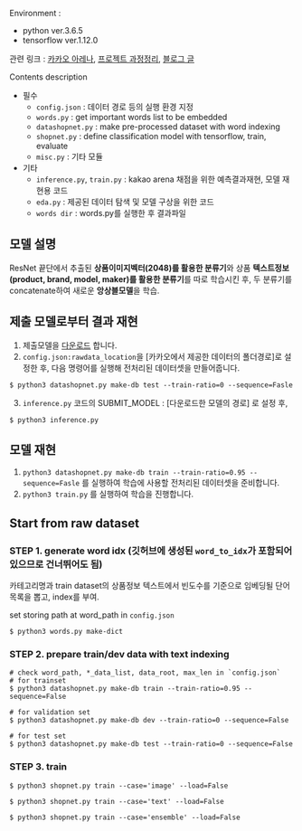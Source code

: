 Environment :

- python ver.3.6.5
- tensorflow ver.1.12.0

관련 링크 : [카카오 아레나](https://arena.kakao.com/c/1), [프로젝트 과정정리](), [블로그 글](https://jjunghub.github.io/blog/from%20mistakes/ai/2019/01/08/fromkakao.html)

Contents description 
- 필수 
  * `config.json` : 데이터 경로 등의 실행 환경 지정
  * `words.py` : get important words list to be embedded
  * `datashopnet.py` : make pre-processed dataset with word indexing
  * `shopnet.py` :  define classification model with tensorflow, train, evaluate
  * `misc.py` : 기타 모듈
- 기타
  * `inference.py`, `train.py` : kakao arena 채점을 위한 예측결과재현, 모델 재현용 코드 
  * `eda.py` : 제공된 데이터 탐색 및 모델 구상을 위한 코드
  * `words dir` :  words.py를 실행한 후 결과파일

## 모델 설명

ResNet 끝단에서 추출된 **상품이미지벡터(2048)를 활용한 분류기**와 상품 **텍스트정보(product, brand, model, maker)를 활용한 분류기**를 따로 학습시킨 후,
두 분류기를 concatenate하여 새로운 **앙상블모델**을 학습.

## 제출 모델로부터 결과 재현

1. 제출모델을 [다운로드](https://drive.google.com/open?id=16cbbN34hiDKCknf47Te_7lLnWQdZmxSb) 합니다.
2. `config.json:rawdata_location`을 [카카오에서 제공한 데이터의 폴더경로]로 설정한 후, 다음 명령어를 실행해 전처리된 데이터셋을 만들어줍니다.
```
$ python3 datashopnet.py make-db test --train-ratio=0 --sequence=Fasle
```
3. `inference.py` 코드의 SUBMIT_MODEL : [다운로드한 모델의 경로] 로 설정 후,

```
$ python3 inference.py
```

## 모델 재현

1. `python3 datashopnet.py make-db train --train-ratio=0.95 --sequence=Fasle` 를 실행하여 학습에 사용할 전처리된 데이터셋을 준비합니다.
2. `python3 train.py` 를 실행하여 학습을 진행합니다.

## Start from raw dataset
### STEP 1. generate word idx (깃허브에 생성된 `word_to_idx`가 포함되어있으므로 건너뛰어도 됨)

카테고리명과 train dataset의 상품정보 텍스트에서 빈도수를 기준으로 임베딩될 단어 목록을 뽑고, index를 부여.

set storing path at word_path in `config.json`

```
$ python3 words.py make-dict
```

### STEP 2. prepare train/dev data with text indexing

```
# check word_path, *_data_list, data_root, max_len in `config.json`
# for trainset
$ python3 datashopnet.py make-db train --train-ratio=0.95 --sequence=False

# for validation set
$ python3 datashopnet.py make-db dev --train-ratio=0 --sequence=False

# for test set
$ python3 datashopnet.py make-db test --train-ratio=0 --sequence=False
```

### STEP 3. train

```
$ python3 shopnet.py train --case='image' --load=False

$ python3 shopnet.py train --case='text' --load=False

$ python3 shopnet.py train --case='ensemble' --load=False
```


